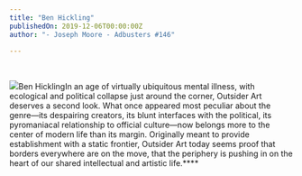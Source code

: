 ```yaml
---
title: "Ben Hickling"
publishedOn: 2019-12-06T00:00:00Z
author: "- Joseph Moore - Adbusters #146"

---
```


‍

![](/images/articles/5dcc71a4160f751ed1e992fe_is-the-popcorn-ready-yet-web_1.jpg)Ben HicklingIn an age of virtually ubiquitous mental illness, with ecological and political collapse just around the corner, Outsider Art deserves a second look. What once appeared most peculiar about the genre—its despairing creators, its blunt interfaces with the political, its pyromaniacal relationship to official culture—now belongs more to the center of modern life than its margin. Originally meant to provide establishment with a static frontier, Outsider Art today seems proof that borders everywhere are on the move, that the periphery is pushing in on the heart of our shared intellectual and artistic life.****